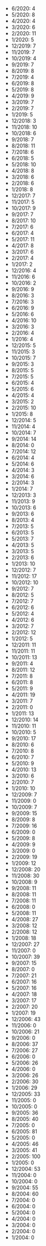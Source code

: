 *  6/2020: 4
*  5/2020: 8
*  4/2020: 4
*  3/2020: 6
*  2/2020: 11
*  1/2020: 5
*  12/2019: 7
*  11/2019: 7
*  10/2019: 4
*  9/2019: 7
*  8/2019: 8
*  7/2019: 4
*  6/2019: 8
*  5/2019: 8
*  4/2019: 9
*  3/2019: 7
*  2/2019: 7
*  1/2019: 5
*  12/2018: 3
*  11/2018: 10
*  10/2018: 6
*  9/2018: 7
*  8/2018: 11
*  7/2018: 6
*  6/2018: 5
*  5/2018: 10
*  4/2018: 8
*  3/2018: 6
*  2/2018: 6
*  1/2018: 8
*  12/2017: 7
*  11/2017: 5
*  10/2017: 9
*  9/2017: 7
*  8/2017: 10
*  7/2017: 6
*  6/2017: 4
*  5/2017: 11
*  4/2017: 8
*  3/2017: 6
*  2/2017: 4
*  1/2017: 2
*  12/2016: 4
*  11/2016: 6
*  10/2016: 2
*  9/2016: 9
*  8/2016: 3
*  7/2016: 3
*  6/2016: 9
*  5/2016: 6
*  4/2016: 10
*  3/2016: 3
*  2/2016: 4
*  1/2016: 4
*  12/2015: 5
*  11/2015: 3
*  10/2015: 7
*  9/2015: 3
*  8/2015: 5
*  7/2015: 5
*  6/2015: 4
*  5/2015: 6
*  4/2015: 4
*  3/2015: 2
*  2/2015: 10
*  1/2015: 8
*  12/2014: 5
*  11/2014: 4
*  10/2014: 7
*  9/2014: 14
*  8/2014: 0
*  7/2014: 12
*  6/2014: 4
*  5/2014: 6
*  4/2014: 3
*  3/2014: 6
*  2/2014: 3
*  1/2014: 7
*  12/2013: 3
*  11/2013: 9
*  10/2013: 6
*  9/2013: 6
*  8/2013: 4
*  7/2013: 5
*  6/2013: 5
*  5/2013: 7
*  4/2013: 5
*  3/2013: 5
*  2/2013: 6
*  1/2013: 10
*  12/2012: 7
*  11/2012: 17
*  10/2012: 10
*  9/2012: 7
*  8/2012: 5
*  7/2012: 7
*  6/2012: 6
*  5/2012: 4
*  4/2012: 6
*  3/2012: 7
*  2/2012: 12
*  1/2012: 5
*  12/2011: 11
*  11/2011: 11
*  10/2011: 13
*  9/2011: 4
*  8/2011: 12
*  7/2011: 8
*  6/2011: 8
*  5/2011: 9
*  4/2011: 19
*  3/2011: 7
*  2/2011: 0
*  1/2011: 13
*  12/2010: 14
*  11/2010: 11
*  10/2010: 5
*  9/2010: 17
*  8/2010: 6
*  7/2010: 8
*  6/2010: 7
*  5/2010: 9
*  4/2010: 13
*  3/2010: 6
*  2/2010: 7
*  1/2010: 10
*  12/2009: 7
*  11/2009: 0
*  10/2009: 7
*  9/2009: 15
*  8/2009: 8
*  7/2009: 16
*  6/2009: 0
*  5/2009: 8
*  4/2009: 9
*  3/2009: 0
*  2/2009: 19
*  1/2009: 12
*  12/2008: 20
*  11/2008: 30
*  10/2008: 9
*  9/2008: 11
*  8/2008: 11
*  7/2008: 11
*  6/2008: 0
*  5/2008: 11
*  4/2008: 27
*  3/2008: 12
*  2/2008: 12
*  1/2008: 18
*  12/2007: 27
*  11/2007: 0
*  10/2007: 39
*  9/2007: 15
*  8/2007: 0
*  7/2007: 21
*  6/2007: 16
*  5/2007: 16
*  4/2007: 18
*  3/2007: 17
*  2/2007: 20
*  1/2007: 19
*  12/2006: 43
*  11/2006: 0
*  10/2006: 21
*  9/2006: 0
*  8/2006: 37
*  7/2006: 27
*  6/2006: 0
*  5/2006: 26
*  4/2006: 0
*  3/2006: 26
*  2/2006: 30
*  1/2006: 29
*  12/2005: 33
*  11/2005: 0
*  10/2005: 0
*  9/2005: 36
*  8/2005: 40
*  7/2005: 0
*  6/2005: 81
*  5/2005: 0
*  4/2005: 46
*  3/2005: 41
*  2/2005: 100
*  1/2005: 0
*  12/2004: 53
*  11/2004: 0
*  10/2004: 0
*  9/2004: 55
*  8/2004: 60
*  7/2004: 0
*  6/2004: 0
*  5/2004: 0
*  4/2004: 0
*  3/2004: 0
*  2/2004: 0
*  1/2004: 0
